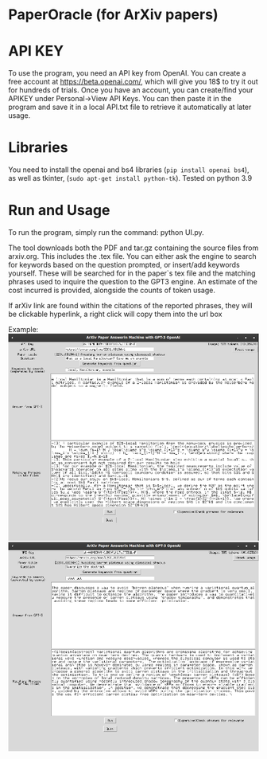 # PaperOracle (for ArXiv papers)

# API KEY 
To use the program, you need an API key from OpenAI. You can create a free account at https://beta.openai.com/, which will give you 18$ to try it out for hundreds of trials. Once you have an account, you can create/find your APIKEY under Personal->View API Keys.
You can then paste it in the program and save it in a local API.txt file to retrieve it automatically at later usage.

# Libraries
You  need to install the openai and bs4 libraries (`pip install openai bs4`), as well as tkinter, (`sudo apt-get install python-tk`).
Tested on python 3.9

# Run and Usage

To run the program, simply run the command: python UI.py.

The tool downloads both the PDF and tar.gz containing the source files from arxiv.org. This includes the .tex file.
You can either ask the engine to search for keywords based on the question prompted, or insert/add keywords yourself. 
These will be searched for in the paper`s tex file and the matching phrases used to inquire the question to the GPT3 engine.
An estimate of the cost incurred is provided, alongside the counts of token usage.

If arXiv link are found within the citations of the reported phrases, they will be clickable hyperlink, a right click will copy them into the url box


Example:
![plot](./example3.png)
![plot](./example4.png)
